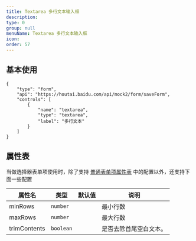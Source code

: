 ```yaml
---
title: Textarea 多行文本输入框
description:
type: 0
group: null
menuName: Textarea 多行文本输入框
icon:
order: 57
---
```


## 基本使用

```schema: scope="body"
{
    "type": "form",
    "api": "https://houtai.baidu.com/api/mock2/form/saveForm",
    "controls": [
        {
            "name": "textarea",
            "type": "textarea",
            "label": "多行文本"
        }
    ]
}
```

## 属性表

当做选择器表单项使用时，除了支持 [普通表单项属性表](./formitem#%E5%B1%9E%E6%80%A7%E8%A1%A8) 中的配置以外，还支持下面一些配置

| 属性名       | 类型      | 默认值 | 说明                   |
| ------------ | --------- | ------ | ---------------------- |
| minRows      | `number`  |        | 最小行数               |
| maxRows      | `number`  |        | 最大行数               |
| trimContents | `boolean` |        | 是否去除首尾空白文本。 |
